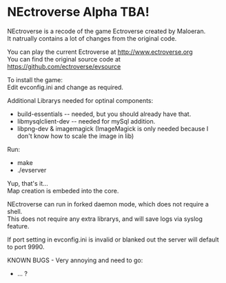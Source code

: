NEctroverse Alpha TBA!
========

NEctroverse is a recode of the game Ectroverse created by Maloeran.<br>
It natrually contains a lot of changes from the original code.

You can play the current Ectroverse at http://www.ectroverse.org<br>
You can find the original source code at https://github.com/ectroverse/evsource


To install the game:<br>
Edit evconfig.ini and change as required.<br>

Additional Librarys needed for optinal components:
* build-essentials -- needed, but you should already have that.
* libmysqlclient-dev -- needed for mySql addition.
* libpng-dev & imagemagick (ImageMagick is only needed because I don't know how to scale the image in lib)

Run:
* make 
* ./evserver

Yup, that's it...<br>
Map creation is embeded into the core.

NEctroverse can run in forked daemon mode, which does not require a shell.<br>
This does not require any extra librarys, and will save logs via syslog feature.

If port setting in evconfig.ini is invalid or blanked out the server will default to port 9990.

KNOWN BUGS - Very annoying and need to go:
* ... ?
